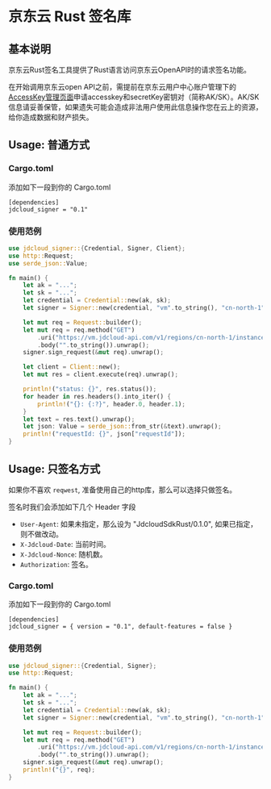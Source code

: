 # 京东云 Rust 签名库
## 基本说明
京东云Rust签名工具提供了Rust语言访问京东云OpenAPI时的请求签名功能。

在开始调用京东云open API之前，需提前在京东云用户中心账户管理下的[AccessKey管理页面](https://uc.jdcloud.com/accesskey/index)申请accesskey和secretKey密钥对（简称AK/SK）。AK/SK信息请妥善保管，如果遗失可能会造成非法用户使用此信息操作您在云上的资源，给你造成数据和财产损失。


## Usage: 普通方式

### Cargo.toml

添加如下一段到你的 Cargo.toml

```
[dependencies]
jdcloud_signer = "0.1"
```

### 使用范例

```Rust
use jdcloud_signer::{Credential, Signer, Client};
use http::Request;
use serde_json::Value;

fn main() {
    let ak = "...";
    let sk = "...";
    let credential = Credential::new(ak, sk);
    let signer = Signer::new(credential, "vm".to_string(), "cn-north-1".to_string());

    let mut req = Request::builder();
    let mut req = req.method("GET")
        .uri("https://vm.jdcloud-api.com/v1/regions/cn-north-1/instances")
        .body("".to_string()).unwrap();
    signer.sign_request(&mut req).unwrap();

    let client = Client::new();
    let mut res = client.execute(req).unwrap();

    println!("status: {}", res.status());
    for header in res.headers().into_iter() {
        println!("{}: {:?}", header.0, header.1);
    }
    let text = res.text().unwrap();
    let json: Value = serde_json::from_str(&text).unwrap();
    println!("requestId: {}", json["requestId"]);
}
```

## Usage: 只签名方式

如果你不喜欢 `reqwest`, 准备使用自己的http库，那么可以选择只做签名。

签名时我们会添加如下几个 Header 字段

* `User-Agent`: 如果未指定，那么设为 "JdcloudSdkRust/0.1.0", 如果已指定，则不做改动。
* `X-Jdcloud-Date`: 当前时间。
* `X-Jdcloud-Nonce`: 随机数。
* `Authorization`: 签名。

### Cargo.toml

添加如下一段到你的 Cargo.toml

```
[dependencies]
jdcloud_signer = { version = "0.1", default-features = false }
```

### 使用范例

```Rust
use jdcloud_signer::{Credential, Signer};
use http::Request;

fn main() {
    let ak = "...";
    let sk = "...";
    let credential = Credential::new(ak, sk);
    let signer = Signer::new(credential, "vm".to_string(), "cn-north-1".to_string());

    let mut req = Request::builder();
    let mut req = req.method("GET")
        .uri("https://vm.jdcloud-api.com/v1/regions/cn-north-1/instances")
        .body("".to_string()).unwrap();
    signer.sign_request(&mut req).unwrap();
    println!("{}", req);
}
```
